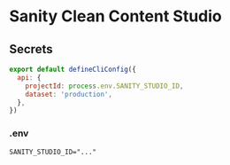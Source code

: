 # Sanity Clean Content Studio

## Secrets

```js
export default defineCliConfig({
  api: {
    projectId: process.env.SANITY_STUDIO_ID,
    dataset: 'production',
  },
})
```

### .env
```md
SANITY_STUDIO_ID="..."
```
